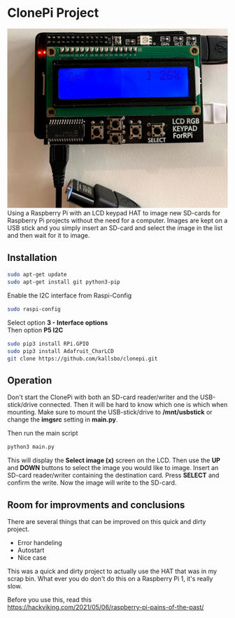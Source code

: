# ClonePi Project
![ClonePi in action](https://github.com/kallsbo/clonepi/raw/main/clonepi.jpg)
Using a Raspberry Pi with an LCD keypad HAT to image new SD-cards for Raspberry Pi projects without the need for a computer. Images are kept on a USB stick and you simply insert an SD-card and select the image in the list and then wait for it to image.

## Installation
```bash
sudo apt-get update  
sudo apt-get install git python3-pip  
```
Enable the I2C interface from Raspi-Config
```bash
sudo raspi-config  
```
Select option **3 - Interface options**  
Then option **P5 I2C**  

```bash
sudo pip3 install RPi.GPIO  
sudo pip3 install Adafruit_CharLCD  
git clone https://github.com/kallsbo/clonepi.git
```

## Operation
Don't start the ClonePi with both an SD-card reader/writer and the USB-stick/drive connected. Then it will be hard to know which one is which when mounting. Make sure to mount the USB-stick/drive to **/mnt/usbstick** or change the **imgsrc** setting in **main.py**.  

Then run the main script
```bash
python3 main.py
```
This will display the **Select image (x)** screen on the LCD. Then use the **UP** and **DOWN** buttons to select the image you would like to image. Insert an SD-card reader/writer containing the destination card. Press **SELECT** and confirm the write. Now the image will write to the SD-card.

## Room for improvments and conclusions
There are several things that can be improved on this quick and dirty project.
* Error handeling
* Autostart
* Nice case

This was a quick and dirty project to actually use the HAT that was in my scrap bin. What ever you do don't do this on a Raspberry Pi 1, it's really slow.  

Before you use this, read this https://hackviking.com/2021/05/06/raspberry-pi-pains-of-the-past/

